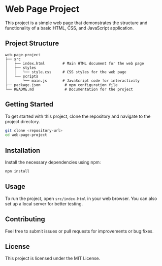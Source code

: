 # Web Page Project

This project is a simple web page that demonstrates the structure and functionality of a basic HTML, CSS, and JavaScript application.

## Project Structure

```
web-page-project
├── src
│   ├── index.html        # Main HTML document for the web page
│   ├── styles
│   │   └── style.css     # CSS styles for the web page
│   └── scripts
│       └── main.js       # JavaScript code for interactivity
├── package.json           # npm configuration file
└── README.md              # Documentation for the project
```

## Getting Started

To get started with this project, clone the repository and navigate to the project directory.

```bash
git clone <repository-url>
cd web-page-project
```

## Installation

Install the necessary dependencies using npm:

```bash
npm install
```

## Usage

To run the project, open `src/index.html` in your web browser. You can also set up a local server for better testing.

## Contributing

Feel free to submit issues or pull requests for improvements or bug fixes. 

## License

This project is licensed under the MIT License.